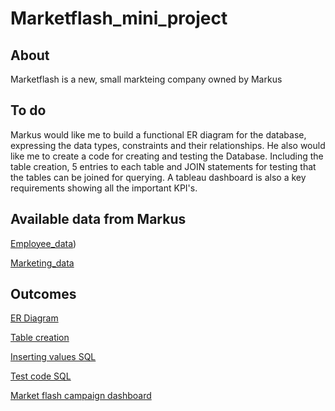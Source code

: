 # Marketflash_mini_project
## About
Marketflash is a new, small markteing company owned by Markus
## To do
Markus would like me to build a functional ER diagram for the database, expressing the data types, constraints and their relationships.
He also would like me to create a code for creating and testing the Database. Including the table creation, 5 entries to each table and JOIN statements for testing that the tables can be joined for querying.
A tableau dashboard is also a key requirements showing all the important KPI's.
## Available data from Markus
[Employee_data](https://github.com/alindacode/Marketflash_mini_project/blob/main/marketflash_employee_data_2023%20-%20Sheet2.csv))

[Marketing_data](https://github.com/alindacode/Marketflash_mini_project/blob/main/marketflash_marketing_data_2023%20-%20Sheet1.csv)

## Outcomes
[ER Diagram](https://github.com/alindacode/Marketflash_mini_project/blob/main/ERD_MArketflash_Alinda_Dorothy.pdf)

[Table creation](https://github.com/alindacode/Marketflash_mini_project/blob/main/Marketflash-sql.pdf)

[Inserting values SQL](https://github.com/alindacode/Marketflash_mini_project/blob/main/Marketflash_inserting_values-sql.pdf)

[Test code SQL](https://github.com/alindacode/Marketflash_mini_project/blob/main/Marketflash_testing_joins-sql.pdf)

[Market flash campaign dashboard](https://public.tableau.com/app/profile/dorothy.alinda/viz/Marketflash_marketing_data/Dashboard1)
